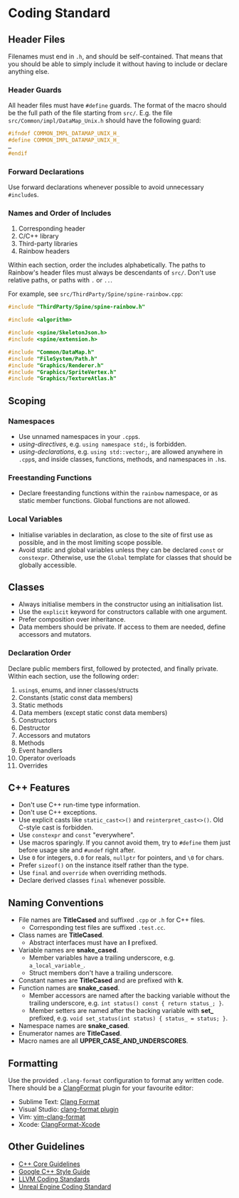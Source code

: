 # Coding Standard

## Header Files

Filenames must end in `.h`, and should be self-contained. That means that you
should be able to simply include it without having to include or declare
anything else.

### Header Guards

All header files must have `#define` guards. The format of the macro should be
the full path of the file starting from `src/`. E.g. the file
`src/Common/impl/DataMap_Unix.h` should have the following guard:

```c++
#ifndef COMMON_IMPL_DATAMAP_UNIX_H_
#define COMMON_IMPL_DATAMAP_UNIX_H_
…
#endif
```

### Forward Declarations

Use forward declarations whenever possible to avoid unnecessary `#include`s.

### Names and Order of Includes

1. Corresponding header
2. C/C++ library
3. Third-party libraries
4. Rainbow headers

Within each section, order the includes alphabetically. The paths to Rainbow's
header files must always be descendants of `src/`. Don't use relative paths, or
paths with `.` or `..`.

For example, see `src/ThirdParty/Spine/spine-rainbow.cpp`:

```c++
#include "ThirdParty/Spine/spine-rainbow.h"

#include <algorithm>

#include <spine/SkeletonJson.h>
#include <spine/extension.h>

#include "Common/DataMap.h"
#include "FileSystem/Path.h"
#include "Graphics/Renderer.h"
#include "Graphics/SpriteVertex.h"
#include "Graphics/TextureAtlas.h"
```

## Scoping

### Namespaces

- Use unnamed namespaces in your `.cpp`s.
- _using-directives_, e.g. `using namespace std;`, is forbidden.
- _using-declarations_, e.g. `using std::vector;`, are allowed anywhere in
  `.cpp`s, and inside classes, functions, methods, and namespaces in `.h`s.

### Freestanding Functions

- Declare freestanding functions within the `rainbow` namespace, or as static
  member functions. Global functions are not allowed.

### Local Variables

- Initialise variables in declaration, as close to the site of first use as
  possible, and in the most limiting scope possible.
- Avoid static and global variables unless they can be declared `const` or
  `constexpr`. Otherwise, use the `Global` template for classes that should be
  globally accessible.

## Classes

- Always initialise members in the constructor using an initialisation list.
- Use the `explicit` keyword for constructors callable with one argument.
- Prefer composition over inheritance.
- Data members should be private. If access to them are needed, define
  accessors and mutators.

### Declaration Order

Declare public members first, followed by protected, and finally private.
Within each section, use the following order:

1. `using`s, enums, and inner classes/structs
2. Constants (static const data members)
3. Static methods
4. Data members (except static const data members)
5. Constructors
6. Destructor
7. Accessors and mutators
8. Methods
9. Event handlers
10. Operator overloads
11. Overrides

## C++ Features

- Don't use C++ run-time type information.
- Don't use C++ exceptions.
- Use explicit casts like `static_cast<>()` and `reinterpret_cast<>()`. Old
  C-style cast is forbidden.
- Use `constexpr` and `const` "everywhere".
- Use macros sparingly. If you cannot avoid them, try to `#define` them just
  before usage site and `#undef` right after.
- Use `0` for integers, `0.0` for reals, `nullptr` for pointers, and `\0` for
  chars.
- Prefer `sizeof()` on the instance itself rather than the type.
- Use `final` and `override` when overriding methods.
- Declare derived classes `final` whenever possible.

## Naming Conventions

- File names are **TitleCased** and suffixed `.cpp` or `.h` for C++ files.
  - Corresponding test files are suffixed `.test.cc`.
- Class names are **TitleCased**.
  - Abstract interfaces must have an **I** prefixed.
- Variable names are **snake_cased**.
  - Member variables have a trailing underscore, e.g. `a_local_variable_`.
  - Struct members don't have a trailing underscore.
- Constant names are **TitleCased** and are prefixed with **k**.
- Function names are **snake_cased**.
  - Member accessors are named after the backing variable without the trailing
    underscore, e.g. `int status() const { return status_; }`.
  - Member setters are named after the backing variable with **set_**
    prefixed, e.g. `void set_status(int status) { status_ = status; }`.
- Namespace names are **snake_cased**.
- Enumerator names are **TitleCased**.
- Macro names are all **UPPER_CASE_AND_UNDERSCORES**.

## Formatting

Use the provided `.clang-format` configuration to format any written code. There
should be a [ClangFormat](http://clang.llvm.org/docs/ClangFormat.html) plugin
for your favourite editor:

- Sublime Text: [Clang Format](https://github.com/rosshemsley/SublimeClangFormat)
- Visual Studio: [clang-format plugin](http://llvm.org/builds/)
- Vim: [vim-clang-format](https://github.com/rhysd/vim-clang-format)
- Xcode: [ClangFormat-Xcode](https://github.com/travisjeffery/ClangFormat-Xcode)

## Other Guidelines

- [C++ Core Guidelines](https://github.com/isocpp/CppCoreGuidelines)
- [Google C++ Style Guide](https://google-styleguide.googlecode.com/svn/trunk/cppguide.html)
- [LLVM Coding Standards](http://llvm.org/docs/CodingStandards.html)
- [Unreal Engine Coding Standard](https://docs.unrealengine.com/latest/INT/Programming/Development/CodingStandard/)
